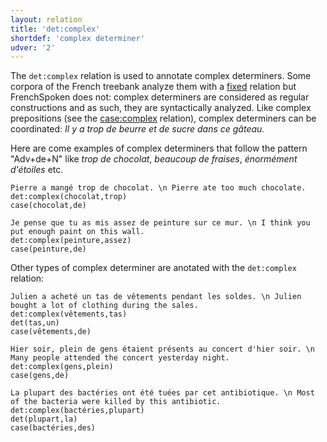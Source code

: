 ```yaml
---
layout: relation
title: 'det:complex'
shortdef: 'complex determiner'
udver: '2'
---
```


The `det:complex` relation is used to annotate complex determiners. Some corpora of the French treebank analyze them with a [fixed]() relation but FrenchSpoken does not: complex determiners are considered as regular constructions and as such, they are syntactically analyzed.
Like complex prepositions (see the [case:complex]() relation), complex determiners can be coordinated: _Il y a trop de beurre et de sucre dans ce gâteau._

Here are come examples of complex determiners that follow the pattern "Adv+de+N" like _trop de chocolat_, _beaucoup de fraises_, _énormément d'étoiles_ etc. 

~~~ sdparse
Pierre a mangé trop de chocolat. \n Pierre ate too much chocolate.
det:complex(chocolat,trop)
case(chocolat,de)
~~~

~~~ sdparse
Je pense que tu as mis assez de peinture sur ce mur. \n I think you put enough paint on this wall.
det:complex(peinture,assez)
case(peinture,de)
~~~ 

Other types of complex determiner are anotated with the `det:complex` relation:

~~~ sdparse
Julien a acheté un tas de vêtements pendant les soldes. \n Julien bought a lot of clothing during the sales.
det:complex(vêtements,tas)
det(tas,un)
case(vêtements,de)
~~~ 

~~~ sdparse
Hier soir, plein de gens étaient présents au concert d'hier soir. \n Many people attended the concert yesterday night.
det:complex(gens,plein)
case(gens,de)
~~~ 

~~~ sdparse
La plupart des bactéries ont été tuées par cet antibiotique. \n Most of the bacteria were killed by this antibiotic.
det:complex(bactéries,plupart)
det(plupart,la)
case(bactéries,des)
~~~
